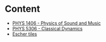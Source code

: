 # Content

- [PHYS 1406 - Physics of Sound and Music](PHYS1406/index.md)
- [PHYS 5306 - Classical Dynamics](PHYS5306/index.md)
- [Escher tiles](escher/index.md)
